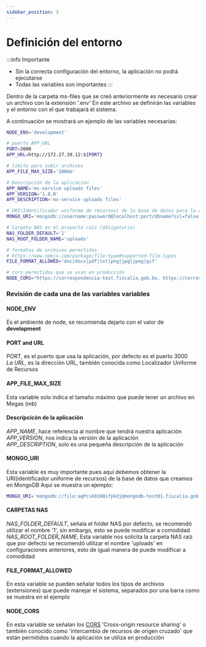 ```yaml
---
sidebar_position: 3
---
```


# Definición del entorno
:::info Importante
- Sin la correcta configuración del entorno, la aplicación no podrá ejecutarse  
- Todas las variables son importantes
:::

Dentro de la carpeta ms-files que se creó anteriormente es necesario crear un archivo con la extensión '.env'
En este archivo se definirán las variables y el entorno con el que trabajará el sistema.

A continuación se mostrará un ejemplo de las variables necesarias:

```bash
NODE_ENV='development'

# puerto APP_URL
PORT=3000
APP_URL=http://172.27.39.12:${PORT}

# límite para subir archivos
APP_FILE_MAX_SIZE='100mb'

# Descripción de la aplicación
APP_NAME='ms-service uploads files'
APP_VERSION='1.0.0'
APP_DESCRIPTION='ms-service uploads files'

# URI(Identificador uniforme de recursos) de la base de datos para la conexión
MONGO_URI='mongodb://username:password@localhost:port/dbname?ssl=false'

# Carpeta NAS en el proyecto raíz (obligatorio)
NAS_FOLDER_DEFAULT='1'
NAS_ROOT_FOLDER_NAME='uploads'

# formatos de archivos permitidos
# https://www.npmjs.com/package/file-type#supported-file-types
FILE_FORMAT_ALLOWED='doc|docx|pdf|txt|png|jpg|jpeg|gif'

# cors permitidos que se usan en producción
NODE_CORS="https://correspondencia-test.fiscalia.gob.bo, https://correspondencia.fiscalia.gob.bo, http://localhost:3000"

```

### Revisión de cada una de las variables variables
#### NODE_ENV
Es el ambiente de node, se recomienda dejarlo con el valor de **development**

#### PORT and URL
*PORT*, es el puerto que usa la aplicación, por defecto es el puerto 3000    
*La URL*, es la dirección URL, también conocida como Localizador Uniforme de Recursos

#### APP_FILE_MAX_SIZE
Esta variable solo indica el tamaño máximo que puede tener un archivo en Megas (mb)

#### Descripcicón de la aplicación
*APP_NAME*, hace referencia al nombre que tendrá nuestra aplicación  
*APP_VERSION*, nos indica la versión de la aplicación  
*APP_DESCRIPTION*, solo es una pequeña descripción de la aplicación  

#### MONGO_URI
Esta variable es muy importante pues aquí debemos obtener la URI(identificador uniforme de recursos) de la base de datos que creamos en MongoDB
Aquí se muestra un ejemplo:
```bash
MONGO_URI='mongodb://file:agPcsk83HQsfpkdj@mongodb-test01.fiscalia.gob.bo:27017/ms-file?ssl=false'
```

#### CARPETAS NAS
*NAS_FOLDER_DEFAULT*, señala el folder NAS por defecto, se recomendó utilizar el nombre '1', sin embargo, esto se puede modificar a comodidad  
*NAS_ROOT_FOLDER_NAME*, Esta variable nos solicita la carpeta NAS raíz que por defecto se recomendó utilizar el nombre 'uploads' en configuraciones anteriores, esto de igual manera de puede modificar a comodidad

#### FILE_FORMAT_ALLOWED
En esta variable se pueden señalar todos los tipos de archivos (extensiones) que puede manejar el sistema, separados por una barra como se muestra en el ejemplo

#### NODE_CORS
En esta variable se señalan los [CORS](https://developer.mozilla.org/es/docs/Web/HTTP/CORS) 'Cross-origin resource sharing' o también conocido como 'intercambio de recursos de origen cruzado' que están permitidos cuando la aplicación se utiliza en producción

